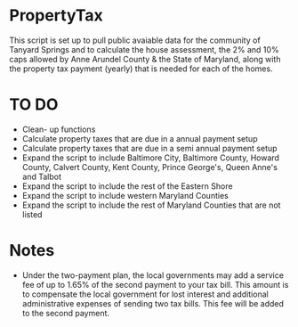# PropertyTax
This script is set up to pull public avaiable data for the community of Tanyard Springs and to calculate the house assessment, the 2% and 10% caps allowed by Anne Arundel County & the State of Maryland, along with the property tax payment (yearly) that is needed for each of the homes. 

# TO DO
* Clean- up functions
* Calculate property taxes that are due in a annual payment setup
* Calculate property taxes that are due in a semi annual payment setup
* Expand the script to include Baltimore City, Baltimore County, Howard County, Calvert County, Kent County, Prince George's, Queen Anne's and Talbot
* Expand the script to include the rest of the Eastern Shore
* Expand the script to include western Maryland Counties
* Expand the script to include the rest of Maryland Counties that are not listed

# Notes
* Under the two-payment plan, the local governments may add a service fee of up to 1.65% of the second payment to your tax bill. This amount is to compensate the local government for lost interest and additional administrative expenses of sending two tax bills. This fee will be added to the second payment.
